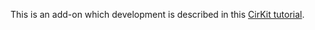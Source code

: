 This is an add-on which development is described in this [CirKit tutorial](https://msoeken.github.io/cirkit_new_addon.html).
